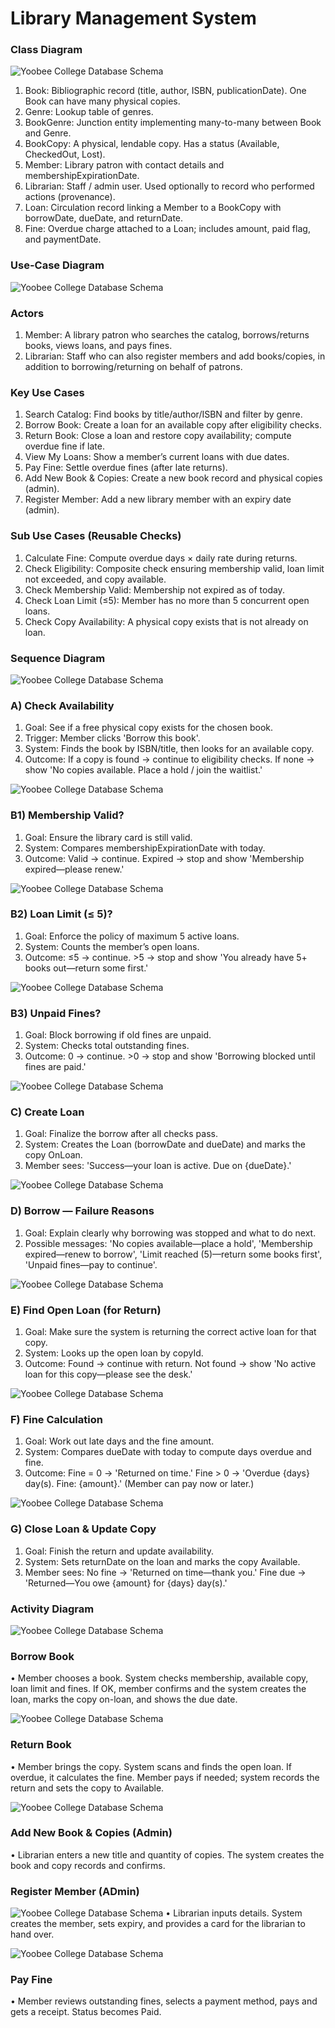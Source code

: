 #  Library Management System

### Class Diagram

![Yoobee College Database Schema](class_diagram.png)

1. Book: Bibliographic record (title, author, ISBN, publicationDate). One Book can have many physical copies.
2. Genre: Lookup table of genres.
3. BookGenre: Junction entity implementing many-to-many between Book and Genre.
4. BookCopy: A physical, lendable copy. Has a status (Available, CheckedOut, Lost).
5. Member: Library patron with contact details and membershipExpirationDate.
6. Librarian: Staff / admin user. Used optionally to record who performed actions (provenance).
7. Loan: Circulation record linking a Member to a BookCopy with borrowDate, dueDate, and returnDate.
8. Fine: Overdue charge attached to a Loan; includes amount, paid flag, and paymentDate.


### Use-Case Diagram

![Yoobee College Database Schema](use_case_diagram.png)

### Actors
1. Member: A library patron who searches the catalog, borrows/returns books, views loans, and pays fines.
2. Librarian: Staff who can also register members and add books/copies, in addition to borrowing/returning on behalf of patrons.

### Key Use Cases
1. Search Catalog: Find books by title/author/ISBN and filter by genre.
2. Borrow Book: Create a loan for an available copy after eligibility checks.
3. Return Book: Close a loan and restore copy availability; compute overdue fine if late.
4. View My Loans: Show a member’s current loans with due dates.
5. Pay Fine: Settle overdue fines (after late returns).
6. Add New Book & Copies: Create a new book record and physical copies (admin).
7. Register Member: Add a new library member with an expiry date (admin).
### Sub Use Cases (Reusable Checks)
1. Calculate Fine: Compute overdue days × daily rate during returns.
2. Check Eligibility: Composite check ensuring membership valid, loan limit not exceeded, and copy available.
3. Check Membership Valid: Membership not expired as of today.
4. Check Loan Limit (≤5): Member has no more than 5 concurrent open loans.
5. Check Copy Availability: A physical copy exists that is not already on loan.


### Sequence Diagram

![Yoobee College Database Schema](SequenceDiagram/a_check_availability.png)
### A) Check Availability
1. Goal: See if a free physical copy exists for the chosen book.
2. Trigger: Member clicks 'Borrow this book'.
3. System: Finds the book by ISBN/title, then looks for an available copy.
4. Outcome: If a copy is found → continue to eligibility checks. If none → show 'No copies available. Place a hold / join the waitlist.'

![Yoobee College Database Schema](SequenceDiagram/b1_membership_valid.png)
### B1) Membership Valid?
1. Goal: Ensure the library card is still valid.
2. System: Compares membershipExpirationDate with today.
3. Outcome: Valid → continue. Expired → stop and show 'Membership expired—please renew.'

![Yoobee College Database Schema](SequenceDiagram/b2_loan_limit.png)
### B2) Loan Limit (≤ 5)?
1. Goal: Enforce the policy of maximum 5 active loans.
2. System: Counts the member’s open loans.
3. Outcome: ≤5 → continue. >5 → stop and show 'You already have 5+ books out—return some first.'

![Yoobee College Database Schema](SequenceDiagram/b3_unpaid_fines.png)
### B3) Unpaid Fines?
1. Goal: Block borrowing if old fines are unpaid.
2. System: Checks total outstanding fines.
3. Outcome: 0 → continue. >0 → stop and show 'Borrowing blocked until fines are paid.'

![Yoobee College Database Schema](SequenceDiagram/c_create_loan.png)
### C) Create Loan
1. Goal: Finalize the borrow after all checks pass.
2. System: Creates the Loan (borrowDate and dueDate) and marks the copy OnLoan.
3. Member sees: 'Success—your loan is active. Due on {dueDate}.'

![Yoobee College Database Schema](SequenceDiagram/d_borrows.png)
### D) Borrow — Failure Reasons
1. Goal: Explain clearly why borrowing was stopped and what to do next.
2. Possible messages: 'No copies available—place a hold', 'Membership expired—renew to borrow', 'Limit reached (5)—return some books first', 'Unpaid fines—pay to continue'.

![Yoobee College Database Schema](SequenceDiagram/e_find_open_loan.png)
### E) Find Open Loan (for Return)
1. Goal: Make sure the system is returning the correct active loan for that copy.
2. System: Looks up the open loan by copyId.
3. Outcome: Found → continue with return. Not found → show 'No active loan for this copy—please see the desk.'

![Yoobee College Database Schema](SequenceDiagram/f_fine_calculate.png)
### F) Fine Calculation
1. Goal: Work out late days and the fine amount.
2. System: Compares dueDate with today to compute days overdue and fine.
3. Outcome: Fine = 0 → 'Returned on time.' Fine > 0 → 'Overdue {days} day(s). Fine: {amount}.' (Member can pay now or later.)

![Yoobee College Database Schema](SequenceDiagram/g_update_return.png)
### G) Close Loan & Update Copy
1. Goal: Finish the return and update availability.
2. System: Sets returnDate on the loan and marks the copy Available.
3. Member sees: No fine → 'Returned on time—thank you.' Fine due → 'Returned—You owe {amount} for {days} day(s).'


### Activity Diagram

![Yoobee College Database Schema](ActivityDiagram/borrow_book.png)
### Borrow Book
• Member chooses a book. System checks membership, available copy, loan limit and fines. If OK, member confirms and the system creates the loan, marks the copy on-loan, and shows the due date.
	
![Yoobee College Database Schema](ActivityDiagram/return_book.png)
### Return Book
• Member brings the copy. System scans and finds the open loan. If overdue, it calculates the fine. Member pays if needed; system records the return and sets the copy to Available.

![Yoobee College Database Schema](ActivityDiagram/new_book.png)
### Add New Book & Copies (Admin)
• Librarian enters a new title and quantity of copies. The system creates the book and copy records and confirms.

### Register Member (ADmin)
![Yoobee College Database Schema](ActivityDiagram/new_member.png)
• Librarian inputs details. System creates the member, sets expiry, and provides a card for the librarian to hand over.


![Yoobee College Database Schema](ActivityDiagram/pay_fine.png)
### Pay Fine
• Member reviews outstanding fines, selects a payment method, pays and gets a receipt. Status becomes Paid.
